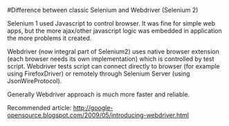 #Difference between classic Selenium and Webdriver (Selenium 2)

Selenium 1 used Javascript to control browser. It was fine for simple web apps, but the more ajax/other javascript logic was embedded in application the more problems it created.

Webdriver (now integral part of Selenium2) uses native browser extension (each browser needs its own implementation) which is controlled by test script. Webdriver tests script can connect directly to browser (for example using FirefoxDriver) or remotely through Selenium Server (using JsonWireProtocol).

Generally Webdriver approach is much more faster and reliable.

Recommended article: http://google-opensource.blogspot.com/2009/05/introducing-webdriver.html